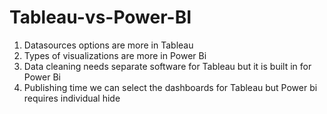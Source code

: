 # Tableau-vs-Power-BI
1) Datasources options are more in Tableau
2) Types of visualizations are more in Power Bi
3) Data cleaning needs separate software for Tableau but it is built in for Power Bi
4) Publishing time we can select the dashboards for Tableau but Power bi requires individual hide
